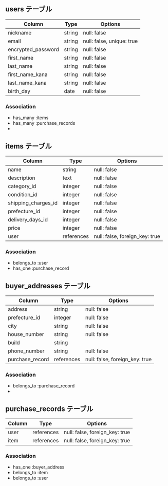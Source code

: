 ## users テーブル

| Column             | Type       | Options                   |
| ---------          | ------     | ----------------------    |
| nickname           | string     | null: false               |
| email              | string     | null: false, unique: true |
| encrypted_password | string     | null: false               |
| first_name         | string     | null: false               |
| last_name          | string     | null: false               |
| first_name_kana    | string     | null: false               |
| last_name_kana     | string     | null: false               |
| birth_day          | date       | null: false               |



### Association

- has_many :items
- has_many :purchase_records
- 

## items テーブル

| Column              | Type       | Options                        |
| ---------           | ------     | ----------------------         |
| name                | string     | null: false                    |
| description         | text       | null: false                    |
| category_id         | integer    | null: false                    |
| condition_id        | integer    | null: false                    |
| shipping_charges_id | integer    | null: false                    |
| prefecture_id       | integer    | null: false                    |
| delivery_days_id    | integer    | null: false                    |
| price               | integer    | null: false                    |
| user                | references | null: false, foreign_key: true |

### Association


- belongs_to :user
- has_one :purchase_record




## buyer_addresses テーブル

| Column           | Type       | Options                        |
| ---------        | ------     | ----------------------         |
| address          | string     | null: false                    |
| prefecture_id    | integer    | null: false                    |
| city             | string     | null: false                    |
| house_number     | string     | null: false                    |
| build            | string     |                                |
| phone_number     | string     | null: false                    |
| purchase_record  | references | null: false, foreign_key: true |


### Association

- belongs_to :purchase_record
- 



## purchase_records テーブル

| Column       | Type       | Options                        |
| -------      | ---------- | ------------------------------ |
| user         | references | null: false, foreign_key: true |
| item         | references | null: false, foreign_key: true |

### Association


- has_one    :buyer_address
- belongs_to :item
- belongs_to :user

